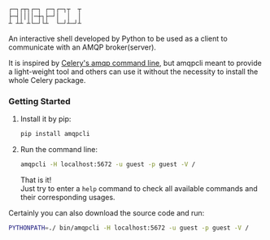 ```
┌─┐┌┬┐┌─┐ ┌─┐┌─┐┬  ┬
├─┤││││─┼┐├─┘│  │  │
┴ ┴┴ ┴└─┘└┴  └─┘┴─┘┴
```

An interactive shell developed by Python to be used as a client to communicate with an AMQP broker(server).

It is inspired by [Celery's amqp command line](https://github.com/celery/celery/blob/master/celery/bin/amqp.py), but amqpcli meant to provide a light-weight tool and others can use it without the necessity to install the whole Celery package.   

### Getting Started
1. Install it by pip:
    ```sh
    pip install amqpcli
    ```
    
2. Run the command line:
    ```sh
    amqpcli -H localhost:5672 -u guest -p guest -V /
    ```
    
    That is it!  
    Just try to enter a `help` command to check all available commands and their corresponding usages.
    
Certainly you can also download the source code and run:
```sh
PYTHONPATH=./ bin/amqpcli -H localhost:5672 -u guest -p guest -V /
```